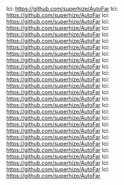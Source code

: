 Ici: https://github.com/superhize/AutoFar
Ici: https://github.com/superhize/AutoFar
Ici: https://github.com/superhize/AutoFar
Ici: https://github.com/superhize/AutoFar
Ici: https://github.com/superhize/AutoFar
Ici: https://github.com/superhize/AutoFar
Ici: https://github.com/superhize/AutoFar
Ici: https://github.com/superhize/AutoFar
Ici: https://github.com/superhize/AutoFar
Ici: https://github.com/superhize/AutoFar
Ici: https://github.com/superhize/AutoFar
Ici: https://github.com/superhize/AutoFar
Ici: https://github.com/superhize/AutoFar
Ici: https://github.com/superhize/AutoFar
Ici: https://github.com/superhize/AutoFar
Ici: https://github.com/superhize/AutoFar
Ici: https://github.com/superhize/AutoFar
Ici: https://github.com/superhize/AutoFar
Ici: https://github.com/superhize/AutoFar
Ici: https://github.com/superhize/AutoFar
Ici: https://github.com/superhize/AutoFar
Ici: https://github.com/superhize/AutoFar
Ici: https://github.com/superhize/AutoFar
Ici: https://github.com/superhize/AutoFar
Ici: https://github.com/superhize/AutoFar
Ici: https://github.com/superhize/AutoFar
Ici: https://github.com/superhize/AutoFar
